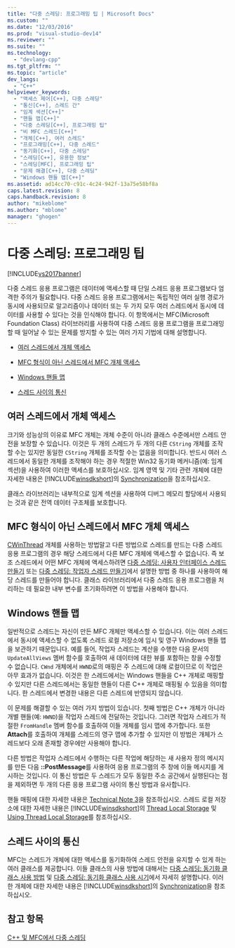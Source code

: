 ```yaml
---
title: "다중 스레딩: 프로그래밍 팁 | Microsoft Docs"
ms.custom: ""
ms.date: "12/03/2016"
ms.prod: "visual-studio-dev14"
ms.reviewer: ""
ms.suite: ""
ms.technology: 
  - "devlang-cpp"
ms.tgt_pltfrm: ""
ms.topic: "article"
dev_langs: 
  - "C++"
helpviewer_keywords: 
  - "액세스 제어[C++], 다중 스레딩"
  - "통신[C++], 스레드 간"
  - "임계 섹션[C++]"
  - "핸들 맵[C++]"
  - "다중 스레딩[C++], 프로그래밍 팁"
  - "비 MFC 스레드[C++]"
  - "개체[C++], 여러 스레드"
  - "프로그래밍[C++], 다중 스레드"
  - "동기화[C++], 다중 스레딩"
  - "스레딩[C++], 유용한 정보"
  - "스레딩[MFC], 프로그래밍 팁"
  - "문제 해결[C++], 다중 스레딩"
  - "Windows 핸들 맵[C++]"
ms.assetid: ad14cc70-c91c-4c24-942f-13a75e58bf8a
caps.latest.revision: 8
caps.handback.revision: 8
author: "mikeblome"
ms.author: "mblome"
manager: "ghogen"
---
```

# 다중 스레딩: 프로그래밍 팁
[!INCLUDE[vs2017banner](../../assembler/inline/includes/vs2017banner.md)]

다중 스레드 응용 프로그램은 데이터에 액세스할 때 단일 스레드 응용 프로그램보다 엄격한 주의가 필요합니다.  다중 스레드 응용 프로그램에서는 독립적인 여러 실행 경로가 동시에 사용되므로 알고리즘이나 데이터 또는 두 가지 모두 여러 스레드에서 동시에 데이터를 사용할 수 있다는 것을 인식해야 합니다.  이 항목에서는 MFC\(Microsoft Foundation Class\) 라이브러리를 사용하여 다중 스레드 응용 프로그램을 프로그래밍할 때 일어날 수 있는 문제를 방지할 수 있는 여러 가지 기법에 대해 설명합니다.  
  
-   [여러 스레드에서 개체 액세스](#_core_accessing_objects_from_multiple_threads)  
  
-   [MFC 형식이 아닌 스레드에서 MFC 개체 액세스](#_core_accessing_mfc_objects_from_non.2d.mfc_threads)  
  
-   [Windows 핸들 맵](#_core_windows_handle_maps)  
  
-   [스레드 사이의 통신](#_core_communicating_between_threads)  
  
##  <a name="_core_accessing_objects_from_multiple_threads"></a> 여러 스레드에서 개체 액세스  
 크기와 성능상의 이유로 MFC 개체는 개체 수준이 아니라 클래스 수준에서만 스레드 안전을 보장할 수 있습니다.  이것은 두 개의 스레드가 두 개의 다른 `CString` 개체를 조작할 수는 있지만 동일한 `CString` 개체를 조작할 수는 없음을 의미합니다.  반드시 여러 스레드에서 동일한 개체를 조작해야 하는 경우 적절한 Win32 동기화 메커니즘\(예: 임계 섹션\)을 사용하여 이러한 액세스를 보호하십시오.  임계 영역 및 기타 관련 개체에 대한 자세한 내용은 [!INCLUDE[winsdkshort](../../atl/reference/includes/winsdkshort_md.md)]의 [Synchronization](http://msdn.microsoft.com/library/windows/desktop/ms686353)을 참조하십시오.  
  
 클래스 라이브러리는 내부적으로 임계 섹션을 사용하여 디버그 메모리 할당에서 사용되는 것과 같은 전역 데이터 구조체를 보호합니다.  
  
##  <a name="_core_accessing_mfc_objects_from_non.2d.mfc_threads"></a> MFC 형식이 아닌 스레드에서 MFC 개체 액세스  
 [CWinThread](../../mfc/reference/cwinthread-class.md) 개체를 사용하는 방법말고 다른 방법으로 스레드를 만드는 다중 스레드 응용 프로그램의 경우 해당 스레드에서 다른 MFC 개체에 액세스할 수 없습니다.  즉 보조 스레드에서 어떤 MFC 개체에 액세스하려면 [다중 스레딩: 사용자 인터페이스 스레드 만들기](../../parallel/multithreading-creating-user-interface-threads.md) 또는 [다중 스레딩: 작업자 스레드 만들기](../../parallel/multithreading-creating-worker-threads.md)에서 설명한 방법 중 하나를 사용하여 해당 스레드를 만들어야 합니다.  클래스 라이브러리에서 다중 스레드 응용 프로그램을 처리하는 데 필요한 내부 변수를 초기화하려면 이 방법을 사용해야 합니다.  
  
##  <a name="_core_windows_handle_maps"></a> Windows 핸들 맵  
 일반적으로 스레드는 자신이 만든 MFC 개체만 액세스할 수 있습니다.  이는 여러 스레드에서 동시에 액세스할 수 없도록 스레드 로컬 저장소에 임시 및 영구 Windows 핸들 맵을 보관하기 때문입니다.  예를 들어, 작업자 스레드는 계산을 수행한 다음 문서의 `UpdateAllViews` 멤버 함수를 호출하여 새 데이터에 대한 뷰를 포함하는 창을 수정할 수 없습니다.  `CWnd` 개체에서 `HWND`로의 매핑은 주 스레드에 대해 로컬이므로 이 작업은 아무 효과가 없습니다.  이것은 한 스레드에서는 Windows 핸들을 C\+\+ 개체로 매핑할 수 있지만 다른 스레드에서는 동일한 핸들이 다른 C\+\+ 개체로 매핑될 수 있음을 의미합니다.  한 스레드에서 변경한 내용은 다른 스레드에 반영되지 않습니다.  
  
 이 문제를 해결할 수 있는 여러 가지 방법이 있습니다.  첫째 방법은 C\+\+ 개체가 아니라 개별 핸들\(예: `HWND`\)을 작업자 스레드에 전달하는 것입니다.  그러면 작업자 스레드가 적절한 `FromHandle` 멤버 함수를 호출하여 이들 개체를 임시 맵에 추가합니다.  또한 **Attach**를 호출하여 개체를 스레드의 영구 맵에 추가할 수 있지만 이 방법은 개체가 스레드보다 오래 존재할 경우에만 사용해야 합니다.  
  
 다른 방법은 작업자 스레드에서 수행하는 다른 작업에 해당하는 새 사용자 정의 메시지를 만든 다음 **::PostMessage**를 사용하여 응용 프로그램의 주 창에 이들 메시지를 게시하는 것입니다.  이 통신 방법은 두 스레드가 모두 동일한 주소 공간에서 실행된다는 점을 제외하면 두 개의 다른 응용 프로그램 사이의 통신 방법과 유사합니다.  
  
 핸들 매핑에 대한 자세한 내용은 [Technical Note 3](../../mfc/tn003-mapping-of-windows-handles-to-objects.md)을 참조하십시오.  스레드 로컬 저장소에 대한 자세한 내용은 [!INCLUDE[winsdkshort](../../atl/reference/includes/winsdkshort_md.md)]의 [Thread Local Storage](http://msdn.microsoft.com/library/windows/desktop/ms686749) 및 [Using Thread Local Storage](http://msdn.microsoft.com/library/windows/desktop/ms686991)를 참조하십시오.  
  
##  <a name="_core_communicating_between_threads"></a> 스레드 사이의 통신  
 MFC는 스레드가 개체에 대한 액세스를 동기화하여 스레드 안전을 유지할 수 있게 하는 여러 클래스를 제공합니다.  이들 클래스의 사용 방법에 대해서는 [다중 스레딩: 동기화 클래스 사용 방법](../../parallel/multithreading-how-to-use-the-synchronization-classes.md) 및 [다중 스레딩: 동기화 클래스 사용 시기](../../parallel/multithreading-when-to-use-the-synchronization-classes.md)에서 자세히 설명합니다.  이러한 개체에 대한 자세한 내용은 [!INCLUDE[winsdkshort](../../atl/reference/includes/winsdkshort_md.md)]의 [Synchronization](http://msdn.microsoft.com/library/windows/desktop/ms686353)을 참조하십시오.  
  
## 참고 항목  
 [C\+\+ 및 MFC에서 다중 스레딩](../../parallel/multithreading-with-cpp-and-mfc.md)